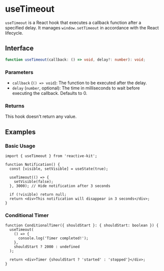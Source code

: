 # useTimeout

`useTimeout` is a React hook that executes a callback function after a specified delay. It manages `window.setTimeout` in accordance with the React lifecycle.

## Interface

```typescript
function useTimeout(callback: () => void, delay?: number): void;
```

### Parameters

- `callback` (`() => void`): The function to be executed after the delay.
- `delay` (`number`, optional): The time in milliseconds to wait before executing the callback. Defaults to 0.

### Returns

This hook doesn't return any value.

## Examples

### Basic Usage

```tsx
import { useTimeout } from 'reactive-kit';

function Notification() {
  const [visible, setVisible] = useState(true);

  useTimeout(() => {
    setVisible(false);
  }, 3000); // Hide notification after 3 seconds

  if (!visible) return null;
  return <div>This notification will disappear in 3 seconds</div>;
}
```

### Conditional Timer

```tsx
function ConditionalTimer({ shouldStart }: { shouldStart: boolean }) {
  useTimeout(
    () => {
      console.log('Timer completed!');
    },
    shouldStart ? 2000 : undefined
  );

  return <div>Timer {shouldStart ? 'started' : 'stopped'}</div>;
}
```
